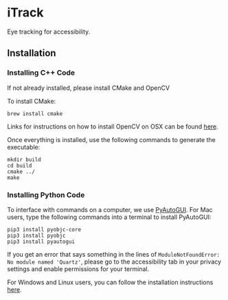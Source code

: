 # iTrack

Eye tracking for accessibility.

## Installation

### Installing C++ Code

If not already installed, please install CMake and OpenCV

To install CMake:
```
brew install cmake
```

Links for instructions on how to install OpenCV on OSX can be found [here](http://charliegerard.github.io/blog/Installing-OpenCV/).

Once everything is installed, use the following commands to generate the executable:
```
mkdir build
cd build
cmake ../
make
```

### Installing Python Code

To interface with commands on a computer, we use [PyAutoGUI](https://github.com/asweigart/pyautogui). For Mac users, type the following commands into a terminal to install PyAutoGUI:

```
pip3 install pyobjc-core
pip3 install pyobjc
pip3 install pyautogui
```

If you get an error that says something in the lines of ```ModuleNotFoundError: No module named 'Quartz'```, please go to the accessibility tab in your privacy settings and enable permissions for your terminal.

For Windows and Linux users, you can follow the installation instructions [here](https://pyautogui.readthedocs.io/en/latest/install.html).

